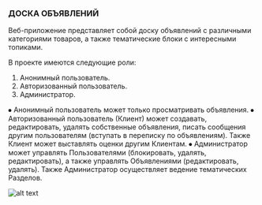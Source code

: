### ДОСКА ОБЪЯВЛЕНИЙ

Веб-приложение представляет собой доску объявлений с различными категориями товаров, а также тематические блоки с интересными топиками.

В проекте имеются следующие роли:
1. Анонимный пользователь.
2. Авторизованный пользователь.
3. Администратор.

⦁	Анонимный пользователь может только просматривать объявления.
⦁	Авторизованный пользователь (Клиент) может создавать, редактировать, удалять собственные объявления,
писать сообщения другим пользователям (вступать в переписку по объявлениям). Также Клиент может выставлять
оценки другим Клиентам.
⦁	Администратор может управлять Пользователями (блокировать, удалять, редактировать), а также управлять
Объявлениями (редактировать, удалять). Также Администратор осуществляет ведение тематических Разделов.

![alt text](https://github.com/[Polina-Bril]/[demo18032021]/blob/[original]/DBschema.jpg?raw=true)
